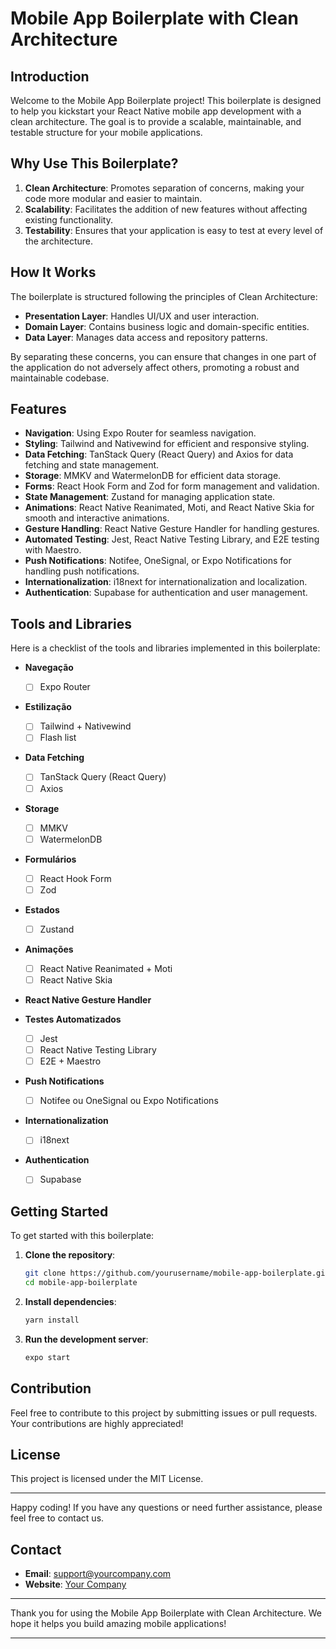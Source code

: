 # Mobile App Boilerplate with Clean Architecture

## Introduction

Welcome to the Mobile App Boilerplate project! This boilerplate is designed to help you kickstart your React Native mobile app development with a clean architecture. The goal is to provide a scalable, maintainable, and testable structure for your mobile applications.

## Why Use This Boilerplate?

1. **Clean Architecture**: Promotes separation of concerns, making your code more modular and easier to maintain.
2. **Scalability**: Facilitates the addition of new features without affecting existing functionality.
3. **Testability**: Ensures that your application is easy to test at every level of the architecture.

## How It Works

The boilerplate is structured following the principles of Clean Architecture:

- **Presentation Layer**: Handles UI/UX and user interaction.
- **Domain Layer**: Contains business logic and domain-specific entities.
- **Data Layer**: Manages data access and repository patterns.

By separating these concerns, you can ensure that changes in one part of the application do not adversely affect others, promoting a robust and maintainable codebase.

## Features

- **Navigation**: Using Expo Router for seamless navigation.
- **Styling**: Tailwind and Nativewind for efficient and responsive styling.
- **Data Fetching**: TanStack Query (React Query) and Axios for data fetching and state management.
- **Storage**: MMKV and WatermelonDB for efficient data storage.
- **Forms**: React Hook Form and Zod for form management and validation.
- **State Management**: Zustand for managing application state.
- **Animations**: React Native Reanimated, Moti, and React Native Skia for smooth and interactive animations.
- **Gesture Handling**: React Native Gesture Handler for handling gestures.
- **Automated Testing**: Jest, React Native Testing Library, and E2E testing with Maestro.
- **Push Notifications**: Notifee, OneSignal, or Expo Notifications for handling push notifications.
- **Internationalization**: i18next for internationalization and localization.
- **Authentication**: Supabase for authentication and user management.

## Tools and Libraries

Here is a checklist of the tools and libraries implemented in this boilerplate:

- **Navegação**
  - [ ] Expo Router

- **Estilização**
  - [ ] Tailwind + Nativewind
  - [ ] Flash list

- **Data Fetching**
  - [ ] TanStack Query (React Query)
  - [ ] Axios

- **Storage**
  - [ ] MMKV
  - [ ] WatermelonDB

- **Formulários**
  - [ ] React Hook Form
  - [ ] Zod

- **Estados**
  - [ ] Zustand

- **Animações**
  - [ ] React Native Reanimated + Moti
  - [ ] React Native Skia

- **React Native Gesture Handler**

- **Testes Automatizados**
  - [ ] Jest
  - [ ] React Native Testing Library
  - [ ] E2E + Maestro

- **Push Notifications**
  - [ ] Notifee ou OneSignal ou Expo Notifications

- **Internationalization**
  - [ ] i18next

- **Authentication**
  - [ ] Supabase

## Getting Started

To get started with this boilerplate:

1. **Clone the repository**:
   ```bash
   git clone https://github.com/yourusername/mobile-app-boilerplate.git
   cd mobile-app-boilerplate
   ```

2. **Install dependencies**:
   ```bash
   yarn install
   ```

3. **Run the development server**:
   ```bash
   expo start
   ```

## Contribution

Feel free to contribute to this project by submitting issues or pull requests. Your contributions are highly appreciated!

## License

This project is licensed under the MIT License.

---

Happy coding! If you have any questions or need further assistance, please feel free to contact us.

## Contact

- **Email**: support@yourcompany.com
- **Website**: [Your Company](https://yourcompany.com)

---

Thank you for using the Mobile App Boilerplate with Clean Architecture. We hope it helps you build amazing mobile applications!

---
